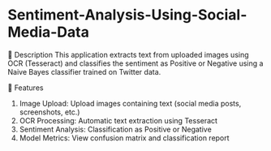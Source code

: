 # Sentiment-Analysis-Using-Social-Media-Data
📝 Description
This application extracts text from uploaded images using OCR (Tesseract) and classifies the sentiment as Positive or Negative using a Naive Bayes classifier trained on Twitter data.

🎯 Features
1. Image Upload: Upload images containing text (social media posts, screenshots, etc.)
2. OCR Processing: Automatic text extraction using Tesseract
3. Sentiment Analysis: Classification as Positive or Negative
4. Model Metrics: View confusion matrix and classification report
